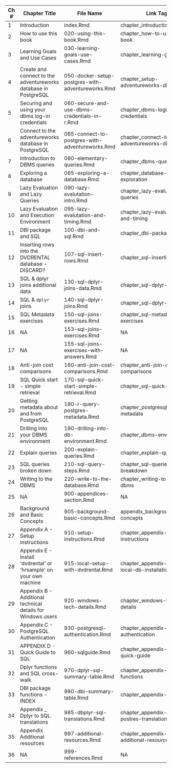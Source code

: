 |Ch # | Chapter Title | File Name | Link Tag|
|----|---------------------|---------------------|---------|
|1|Introduction|index.Rmd|chapter_introduction|
|2|How to use this book |020-using-this-book.Rmd|chapter_how-to-use-this-book|
|3|Learning Goals and Use Cases |030-learning-goals-use-cases.Rmd|chapter_learning-goals|
|4|Create and connect to the adventureworks database in PostgreSQL|050-docker-setup-postgres-with-adventureworks.Rmd|chapter_setup-adventureworks-db|
|5|Securing and using your dbms log-in credentials |060-secure-and-use-dbms-credentials-in-r.Rmd|chapter_dbms-login-credentials|
|6|Connect to the adventureworks database in PostgreSQL|065-connect-to-postgres-with-adventureworks.Rmd|chapter_connect-to-adventureworks-db|
|7|Introduction to DBMS queries |080-elementary-queries.Rmd|chapter_dbms-queries-intro|
|8|Exploring a database |085-exploring-a-database.Rmd|chapter_database-exploration|
|9|Lazy Evaluation and Lazy Queries |090-lazy-evalutation-intro.Rmd|chapter_lazy-evaluation-queries|
|10|Lazy Evaluation and Execution Environment |095-lazy-evalutation-and-timing.Rmd|chapter_lazy-evaluation-and-timing|
|11|DBI package and SQL |100-dbi-and-sql.Rmd|chapter_dbi-package-sql|
|12|Inserting rows into the DVDRENTAL database - DISCARD? |107-sql-insert-rows.Rmd|chapter_sql-inserting-rows|
|13|SQL & dplyr joins additional data |130-sql-dplyr-joins-data.Rmd|chapter_sql-dplyr-data|
|14|SQL & `dplyr` joins |140-sql-dplyr-joins.Rmd|chapter_sql-dplyr-joins|
|15|SQL Metadata exercises |150-sql-joins-exercises.Rmd|chapter_sql-metadata-exercises|
|16|NA|153-sql-joins-exercises.Rmd|NA|
|17|NA|155-sql-joins-exercises-with-answers.Rmd|NA|
|18|Anti-join cost comparisons |160-anti-join-cost-comparisons.Rmd|chapter_anti-join-cost-comparisons|
|19|SQL Quick start - simple retrieval |170-sql-quick-start-simple-retrieval.Rmd|chapter_sql-quick-start|
|20|Getting metadata about and from PostgreSQL |180-r-query-postgres-metadata.Rmd|chapter_postgresql-metadata|
|21|Drilling into your DBMS environment |190-drilling-into-db-environment.Rmd|chapter_dbms-environment|
|22|Explain queries |200-explain-queries.Rmd|chapter_explain-queries|
|23|SQL queries broken down |210-sql-query-steps.Rmd|chapter_sql-queries-breakdown|
|24|Writing to the DBMS |220-write-to-the-database.Rmd|chapter_writing-to-the-dbms|
|25|NA|900-appendices-section.Rmd|NA|
|26|Background and Basic Concepts|905-background-basic-concepts.Rmd|appendix_background_basic-concepts|
|27|Appendix A - Setup instructions|910-setup-instructions.Rmd|chapter_appendix-setup-instructions|
|28|Appendix E - Install 'dvdrental' or 'hrsample' on your own machine |915-local-setup-with-dvdrental.Rmd|chapter_appendix-postgres-local-db-installation|
|29|Appendix B - Additional technical details for Windows users |920-windows-tech-details.Rmd|chapter_windows-tech-details|
|30|Appendix C - PostgreSQL Authentication |930-postgresql-authentication.Rmd|chapter_appendix-postresql-authentication|
|31|APPENDIX D - Quick Guide to SQL |960-sqlguide.Rmd|chapter_appendix-sql-quick-guide|
|32|Dplyr functions and SQL cross-walk |970-dplyr-sql-summary-table.Rmd|chapter_appendix-dplyr-functions|
|33|DBI package functions - INDEX |980-dbi-summary-table.Rmd|chapter_appendix-dbi-index|
|34|Appendix _ Dplyr to SQL translations |985-dbplyr-sql-translations.Rmd|chapter_appendix-dplyr-to-postres-translation|
|35|Appendix Additional resources |997-additional-resources.Rmd|chapter_appendix-additional-resources|
|36|NA|999-references.Rmd|NA|
